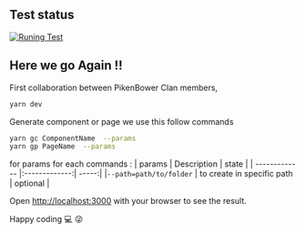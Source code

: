 ## Test status

[![Runing Test](https://github.com/Djinzo/portforyou/actions/workflows/github-ci.yml/badge.svg)](https://github.com/Djinzo/portforyou/actions/workflows/github-ci.yml)

## Here we go Again !! 

First collaboration between PikenBower Clan members,  


```bash
yarn dev 
```
Generate component or page
we use this follow commands 
```bash
yarn gc ComponentName  --params 
yarn gp PageName  --params 
```
for params for each commands :
| params  | Description | state  |
| ------------- |:-------------:| -----:|
|`--path=path/to/folder` | to create in specific path | optional |





Open [http://localhost:3000](http://localhost:3000) with your browser to see the result.

Happy coding 💻 😜
 